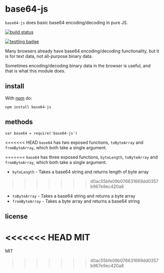 base64-js
=========

`base64-js` does basic base64 encoding/decoding in pure JS.

[![build status](https://secure.travis-ci.org/beatgammit/base64-js.png)](http://travis-ci.org/beatgammit/base64-js)

[![testling badge](https://ci.testling.com/beatgammit/base64-js.png)](https://ci.testling.com/beatgammit/base64-js)

Many browsers already have base64 encoding/decoding functionality, but it is for text data, not all-purpose binary data.

Sometimes encoding/decoding binary data in the browser is useful, and that is what this module does.

## install

With [npm](https://npmjs.org) do:

`npm install base64-js`

## methods

`var base64 = require('base64-js')`

<<<<<<< HEAD
`base64` has two exposed functions, `toByteArray` and `fromByteArray`, which both take a single argument.

=======
`base64` has three exposed functions, `byteLength`, `toByteArray` and `fromByteArray`, which both take a single argument.

* `byteLength` - Takes a base64 string and returns length of byte array
>>>>>>> d0ac55bfe09b076631669dd0357b967e9ec420a8
* `toByteArray` - Takes a base64 string and returns a byte array
* `fromByteArray` - Takes a byte array and returns a base64 string

## license

<<<<<<< HEAD
MIT
=======
MIT
>>>>>>> d0ac55bfe09b076631669dd0357b967e9ec420a8
